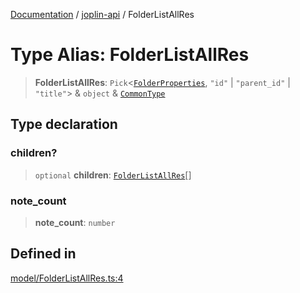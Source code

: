 [Documentation](../../packages.md) / [joplin-api](../index.md) / FolderListAllRes

# Type Alias: FolderListAllRes

> **FolderListAllRes**: `Pick`\<[`FolderProperties`](../interfaces/FolderProperties.md), `"id"` \| `"parent_id"` \| `"title"`\> & `object` & [`CommonType`](../interfaces/CommonType.md)

## Type declaration

### children?

> `optional` **children**: [`FolderListAllRes`](FolderListAllRes.md)[]

### note_count

> **note_count**: `number`

## Defined in

[model/FolderListAllRes.ts:4](https://github.com/rxliuli/joplin-utils/blob/2bc4cdf0126f9cf3a3dcc1c3f49a6f42208c3387/packages/joplin-api/src/model/FolderListAllRes.ts#L4)
